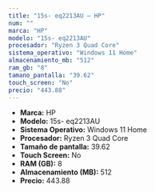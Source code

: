 ```yaml
---
title: "15s- eq2213AU — HP"
num: ""
marca: "HP"
modelo: "15s- eq2213AU"
procesador: "Ryzen 3 Quad Core"
sistema_operativo: "Windows 11 Home"
almacenamiento_mb: "512"
ram_gb: "8"
tamano_pantalla: "39.62"
touch_screen: "No"
precio: "443.88"
---
```

<ul>
<li><strong>Marca:</strong> HP</li>
<li><strong>Modelo:</strong> 15s- eq2213AU</li>
<li><strong>Sistema Operativo:</strong> Windows 11 Home</li>
<li><strong>Procesador:</strong> Ryzen 3 Quad Core </li>
<li><strong>Tamaño de pantalla:</strong> 39.62</li>
<li><strong>Touch Screen:</strong> No</li>
<li><strong>RAM (GB):</strong> 8</li>
<li><strong>Almacenamiento (MB):</strong> 512</li>
<li><strong>Precio:</strong> 443.88</li>
</ul>
